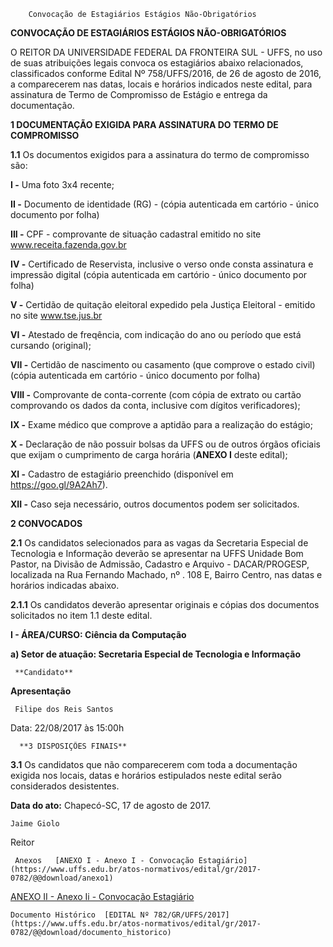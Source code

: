         Convocação de Estagiários Estágios Não-Obrigatórios  

**CONVOCAÇÃO DE ESTAGIÁRIOS ESTÁGIOS NÃO-OBRIGATÓRIOS**

  

 O REITOR DA UNIVERSIDADE FEDERAL DA FRONTEIRA SUL - UFFS, no uso de suas atribuições legais convoca os estagiários abaixo relacionados, classificados conforme Edital Nº 758/UFFS/2016, de 26 de agosto de 2016, a comparecerem nas datas, locais e horários indicados neste edital, para assinatura de Termo de Compromisso de Estágio e entrega da documentação.

  

 **1 DOCUMENTAÇÃO EXIGIDA PARA ASSINATURA DO TERMO DE COMPROMISSO**

 **1.1** Os documentos exigidos para a assinatura do termo de compromisso são:

 **I -** Uma foto 3x4 recente;

 **II -** Documento de identidade (RG) - (cópia autenticada em cartório - único documento por folha)

 **III -** CPF - comprovante de situação cadastral emitido no site www.receita.fazenda.gov.br

 **IV -** Certificado de Reservista, inclusive o verso onde consta assinatura e impressão digital (cópia autenticada em cartório - único documento por folha)

 **V -** Certidão de quitação eleitoral expedido pela Justiça Eleitoral - emitido no site www.tse.jus.br

 **VI -** Atestado de freqência, com indicação do ano ou período que está cursando (original);

 **VII -** Certidão de nascimento ou casamento (que comprove o estado civil)(cópia autenticada em cartório - único documento por folha)

 **VIII -** Comprovante de conta-corrente (com cópia de extrato ou cartão comprovando os dados da conta, inclusive com dígitos verificadores);

 **IX -** Exame médico que comprove a aptidão para a realização do estágio;

 **X -** Declaração de não possuir bolsas da UFFS ou de outros órgãos oficiais que exijam o cumprimento de carga horária (**ANEXO I** deste edital);

 **XI -** Cadastro de estagiário preenchido (disponível em <https://goo.gl/9A2Ah7>).

 **XII -** Caso seja necessário, outros documentos podem ser solicitados.

  **2 CONVOCADOS**

 **2.1** Os candidatos selecionados para as vagas da Secretaria Especial de Tecnologia e Informação deverão se apresentar na UFFS Unidade Bom Pastor, na Divisão de Admissão, Cadastro e Arquivo - DACAR/PROGESP, localizada na Rua Fernando Machado, nº . 108 E, Bairro Centro, nas datas e horários indicadas abaixo.

 **2.1.1** Os candidatos deverão apresentar originais e cópias dos documentos solicitados no item 1.1 deste edital.

 **I - ÁREA/CURSO: Ciência da Computação**

 **a) Setor de atuação: Secretaria Especial de Tecnologia e Informação**

     **Candidato**

   **Apresentação**

     Filipe dos Reis Santos

   Data: 22/08/2017 às 15:00h

      **3 DISPOSIÇÕES FINAIS**

 **3.1** Os candidatos que não comparecerem com toda a documentação exigida nos locais, datas e horários estipulados neste edital serão considerados desistentes.

   **Data do ato:** Chapecó-SC, 17 de agosto de 2017.   
 

    Jaime Giolo   
 Reitor 

     Anexos   [ANEXO I - Anexo I - Convocação Estagiário](https://www.uffs.edu.br/atos-normativos/edital/gr/2017-0782/@@download/anexo1)  

   [ANEXO II - Anexo Ii - Convocação Estagiário](https://www.uffs.edu.br/atos-normativos/edital/gr/2017-0782/@@download/anexo2)  

    Documento Histórico  [EDITAL Nº 782/GR/UFFS/2017](https://www.uffs.edu.br/atos-normativos/edital/gr/2017-0782/@@download/documento_historico)     
      